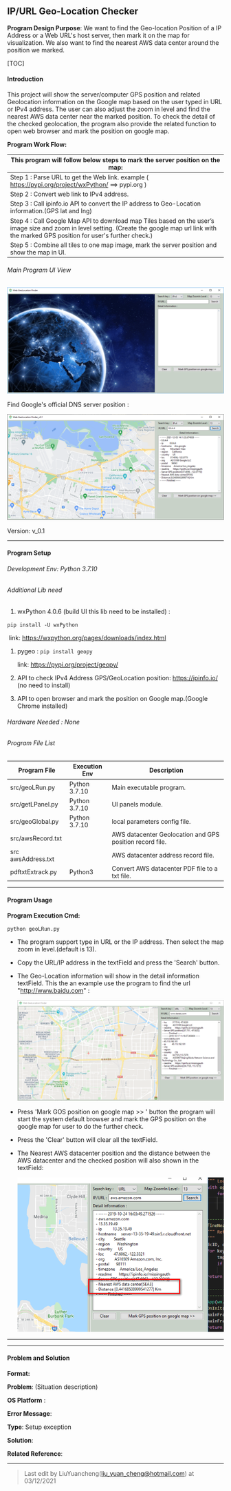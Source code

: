 ## IP/URL Geo-Location Checker
**Program Design Purpose**: We want to find the Geo-location Position of a IP Address or a Web URL's host server, then mark it on the map for visualization. We also want to find the nearest AWS data center around the position we marked.

[TOC]

#### Introduction 

This project will show the server/computer GPS position and related Geolocation information on the Google map based on the user typed in URL or IPv4 address. The user can also adjust the zoom in level and find the nearest AWS data center near the marked position. To check the detail of the checked geolocation, the program also provide the related function to open web browser and mark the position on google map.

**Program Work Flow:**

| This program will follow below steps to mark the server position on the map: |
| ------------------------------------------------------------ |
| Step 1 :  Parse URL to get the Web link. example ( https://pypi.org/project/wxPython/ ==> pypi.org ) |
| Step 2 : Convert web link to IPv4 address.                   |
| Step 3 : Call ipinfo.io API to convert the IP address to Geo-Location information.(GPS lat and lng) |
| Step 4 : Call Google Map API to download map Tiles based on the user’s image size and zoom in level setting. (Create the google map url link with the marked GPS position for user's further check.) |
| Step 5 : Combine all tiles to one map image, mark the server position and show the map in UI. |

###### Main Program UI View

![](doc/mainUI.png)

Find Google's official DNS server position :

![](/doc/findIPPos.png)

Version: v_0.1



------

#### Program Setup

###### Development Env: Python 3.7.10

###### Additional Lib need

1. wxPython 4.0.6 (build UI this lib need to be installed) : 

```
pip install -U wxPython 
```

​	link: https://wxpython.org/pages/downloads/index.html

1. pygeo : `pip install geopy`

   link: https://pypi.org/project/geopy/

2. API to check IPv4 Address GPS/GeoLocation position: https://ipinfo.io/ (no need to install)

3. API to open browser and mark the position on Google map.(Google Chrome installed)

###### Hardware Needed : None

###### Program File List 

| Program File       | Execution Env | Description                                              |
| ------------------ | ------------- | -------------------------------------------------------- |
| src/geoLRun.py     | Python 3.7.10 | Main executable program.                                 |
| src/getLPanel.py   | Python 3.7.10 | UI panels module.                                        |
| src/geoGlobal.py   | Python 3.7.10 | local parameters config file.                            |
| src/awsRecord.txt  |               | AWS datacenter Geolocation and GPS position record file. |
| src awsAddress.txt |               | AWS datacenter address record file.                      |
| pdftxtExtrack.py   | Python3       | Convert AWS datacenter PDF file to a txt file.           |



------

#### Program Usage

**Program Execution Cmd:** 

```
python geoLRun.py
```

- The program support type in URL or the IP address. Then select the map zoom in level.(default is 13). 

- Copy the URL/IP address in the textField and press the 'Search' button.

- The Geo-Location information will show in the detail information textField. This the an example use the program to find the url "http://www.baidu.com" : 

  ![](doc/Run.png)

- Press 'Mark GOS position on google map >> ' button the program will start the system default browser and mark the GPS position on the google map for user to do the further check. 

- Press the 'Clear' button will clear all the textField. 

- The Nearest AWS datacenter position and the distance between the AWS datacenter and the checked position will also shown in the textField:

  ![](doc/2019-10-24_160405.png)

- -- 

  

------

#### Problem and Solution

**Format:** 

**Problem**: (Situation description)

**OS Platform** :

**Error Message**:

**Type**: Setup exception

**Solution**:

**Related Reference**:

------

>  Last edit by LiuYuancheng(liu_yuan_cheng@hotmail.com) at 03/12/2021
